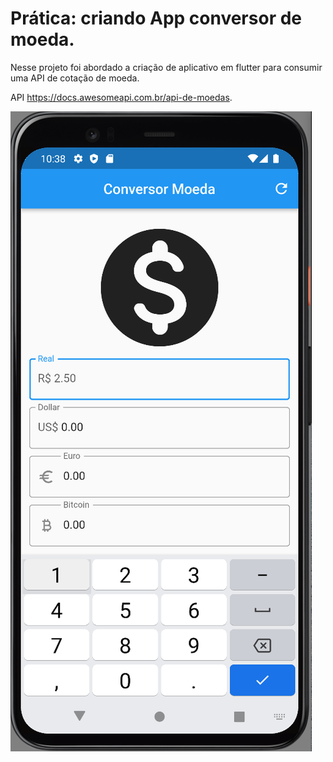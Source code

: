 # Prática: criando App conversor de moeda.

Nesse projeto foi abordado a criação de aplicativo em flutter para consumir uma API de cotação de moeda.

API https://docs.awesomeapi.com.br/api-de-moedas.

![Screenshot](/assets/screenshot/01.png?raw=true "Icon app")

